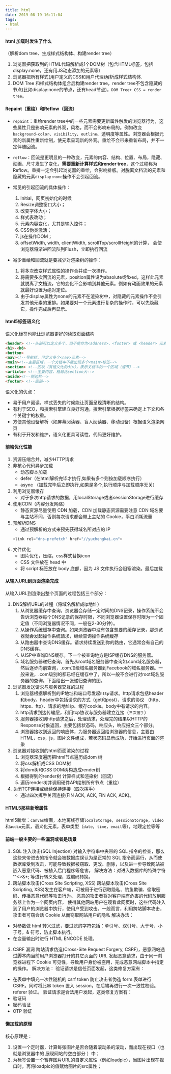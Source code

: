 ```yaml
---
title: html
date: 2019-08-19 16:11:04
tags: 
- html
---
```

#### html 加载时发生了什么
（解析dom tree、生成样式结构体、构建render tree）
1. 浏览器把获取到的HTML代码解析成1个DOM树（包含HTML标签，包括display:none，还有用JS动态添加的元素等）
2. 浏览器把所有样式(用户定义的CSS和用户代理)解析成样式结构体.
3. DOM Tree 和样式结构体组合后构建render tree，render tree不包含隐藏的节点(比如display:none的节点，还有head节点)，`DOM Tree+ CSS = render tree`。

#### Repaint（重绘）和Reflow（回流）
- `repaint`：重绘render tree中的一些元素需要更新属性触发的浏览器行为，这些属性只是影响元素的外观，风格，而不会影响布局的。例如改变`background-color`、`visibility`、`outline`、透明度等属性。浏览器会根据元素的新属性重新绘制，使元素呈现新的外观。重绘不会带来重新布局，并不一定伴随回流。

- `reflow`：回流是更明显的一种改变，元素的内容、结构、位置、布局，隐藏、动画、尺寸发生了变化，**需要重新计算样式和render tree**，这个过程称为Reflow。重排一定会引起浏览器的重绘，会影响排版。对脱离文档流的元素和隐藏的元素`display:none`操作不会引起回流。

<!-- more -->

- 常见的引起回流的具体操作：
    1. Initial，网页初始化的时候
    2. Resize调整窗口大小；
    3. 改变字体大小；
    4. 样式表改动；
    5. 元素内容变化，尤其是输入控件；
    6. CSS伪类激活；
    7. js在操作DOM；
    8. offsetWidth, width, clientWidth, scrollTop/scrollHeight的计算， 会使浏览器将渐进回流队列Flush，立即执行回流

- 减少重绘和回流就是要减少对渲染树的操作：
    1. 将多次改变样式属性的操作合并成一次操作。
    2. 将需要多次回流的元素，position属性设为absolute或fixed，这样此元素就脱离了文档流，它的变化不会影响到其他元素。例如有动画效果的元素就最好设置为绝对定位。
    3. 由于display属性为none的元素不在渲染树中，对隐藏的元素操作不会引发其他元素的重排。如果要对一个元素进行复杂的操作时，可以先隐藏它，操作完成后再显示。

#### html5标签语义化
语义化标签也能让浏览器更好的读取页面结构
``` html
<header> <!--头部可以定义多个、但不能作为<address>、<footer> 或 <header> 元素的子元素-->
<h1>-<h6>
<button>
<nav><!--导航栏、可定义多个<nav>元素-->
<main><!--主要区域，一个文档中不能出现多个<main>标签-->
<section> <!--区块（有语义化的div），表示文档中的一个区域（或节）-->
<article> <!--主要内容，格局比section大-->
<aside><!--侧边栏-->
<footer> <!--底部-->
```
语义化的优点：
- 易于用户阅读，样式丢失的时候能让页面呈现清晰的结构。
- 有利于SEO，和搜索引擎建立良好沟通，搜索引擎根据标签来确定上下文和各个关键字的权重。
- 方便其他设备解析（如屏幕阅读器、盲人阅读器、移动设备）根据语义渲染网页
- 有利于开发和维护，语义化更具可读性，代码更好维护。

#### 前端优化性能
1. 资源压缩合并，减少HTTP请求
2. 非核心代码异步加载
    - 动态脚本加载
    - defer（在html解析完毕才执行,如果有多个则按加载顺序执行）
    - async （加载完毕后立即执行,如果是多个,执行顺序与加载顺序无关）
3. 利用浏览器缓存
    - 对于多次http请求的数据，用localStorage或者sessionStorage进行缓存
4. 使用CDN（内容分发网络）
    - 静态资源尽量使用 CDN 加载，CDN 加载静态资源需要注意 CDN 域名要与主站不同，否则每次请求都会带上主站的 Cookie，平白消耗流量
5. 预解析DNS
    - 通过预解析的方式来预先获得域名所对应的 IP
    ``` js
    <link rel="dns-prefetch" href="//yuchengkai.cn">
    ```
6. 文件优化
    - 图片优化，压缩，css样式替换icon
    - CSS 文件放在 head 中
    - 将 script 标签放在 body 底部，因为 JS 文件执行会阻塞渲染。最后加载

#### 从输入URL到页面渲染完成
从输入URL到渲染出整个页面的过程包括三个部分：
1. DNS解析URL的过程（将域名解析成ip地址）
    1. 从浏览器缓存中查询。浏览器会存储一定时间的DNS记录，操作系统不会告诉浏览器每个DNS记录的保存时限，不同浏览器设置保存时限为一个固定值（不同浏览器情况不同，一般在2-30分钟）。
    2. 从操作系统缓存中查询。如果浏览器中没有包含想要的缓存记录，那浏览器就会发起操作系统请求，继续查询操作系统缓存
    3. 从路由器中查询DNS缓存。请求持续发送到你的路由，它通常会有自己的DNS缓存。
    4. 从ISP中查询DNS缓存。下一个被查询地方是ISP缓存DNS的服务器。
    5. 域名服务器递归查询。首先从root域名服务器中查询如.com域名服务器，然后逐步向前查询，.com顶级域名服务器到Facebook的域名服务器。一般来说，.com级别的都已经在缓存中了，所以一般不会进行对root域名服务器的查询。下面给出一张递归查询的图。
2. 浏览器发送请求与服务器交互的过程
    1. 浏览器根据解析到的IP地址和端口号发起`http`请求。http请求包括header和body。header中包括请求的方式（get和post）、请求的协议 （http、https、ftp）、请求的地址ip、缓存cookie。body中有请求的内容。
    2. http请求到达传输层，利用tcp协议与服务器建立连接（`三次握手`）
    3. 服务器接收到http请求之后，处理请求，处理完的结果以HTTP的Response对象返回，主要包括状态码，响应头，响应报文三个部分。
    4. 浏览器接收到返回的响应体，为服务器返回给浏览器的信息，主要由HTML，css，js，图片文件组成，若状态码显示成功，开始进行页面的渲染
3. 浏览器对接收到的html页面渲染的过程
    1. 浏览器深度遍历把html节点遍历成dom 树
    2. 将css解析成CSS DOM树
    3. 将dom树和CSS DOM树构造成render树
    4. 根据得到的render树 计算样式和渲染树（回流）
    5. 遍历render树并调用硬件API绘制所有节点（重绘）
4. 关闭TCP连接或继续保持连接（四次挥手）
    - 通过四次挥手关闭连接(FIN ACK, ACK, FIN ACK, ACK)。

#### HTML5那些新增属性
html5新增：`canvas`绘画，本地离线存储`localStorage`，`sessionStorage`，`video`和`audio`元素，语义化元素，表单类型（`date`，`time`，`email`等），地理定位等等

#### 前端一般主要的一些漏洞或者是场景
1. SQL 注入攻击(SQL Injection)
对输入字符串中夹带的 SQL 指令的检查，那么这些夹带进去的指令就会被数据库误认为是正常的 SQL 指令而运行，从而使数据库受到攻击，可能导致数据被窃取、更改、删除，以及进一步导致网站被嵌入恶意代码、被植入后门程序等危害。
解决方法：对进入数据库的特殊字符 '"\<>&*; 等进行转义处理，或编码转换。
2. 跨站脚本攻击(Cross Site Scripting, XSS)
跨站脚本攻击(Cross Site Scripting, XSS)发生在客户端，可被用于进行窃取隐私、钓鱼欺骗、偷取密码、传播恶意代码等攻击行为。 恶意的攻击者将对客户端有危害的代码放到服务器上作为一个网页内容， 使得其他网站用户在观看此网页时，这些代码注入到了用户的浏览器中执行，使用户受到攻击。一般而言，利用跨站脚本攻击，攻击者可窃会话 Cookie 从而窃取网站用户的隐私
解决办法：
- 对参数做 html 转义过滤，要过滤的字符包括：单引号、双引号、大于号、小于号，& 符号，防止脚本执行。
- 在变量输出时进行 HTML ENCODE 处理。
3. CSRF 漏洞
跨站请求伪造(Cross-Site Request Forgery, CSRF)，恶意网站通过脚本向当前用户浏览器打开的其它页面的 URL 发起恶意请求，由于同一浏览器进程下 Cookie 可见性，导致用户身份被盗用，完成恶意网站脚本中指定的操作。
解决方法：
验证请求是信任页面发起，这类修复方案有：
- 在表单中填充一次性随机的 csrf token 防止攻击者伪造 form 表单进行 CSRF。同时将此串 token 置入 session，在后端再进行一次一致性校验。
referer 验证。
验证请求是合法用户发起，这类修复方案有：
- 验证码
- 密码验证
- OTP 验证

#### 懒加载的原理
核心原理是：
1. 设置一个定时器，计算每张图片是否会随着滚动条的滚动，而出现在视口（也就是浏览器中的 展现网站的空白部分 ）中；
2. 为<img>标签设置一个暂存图片URL的自定义属性（例如loadpic），当图片出现在视口时，再将loadpic的值赋给图片的src属性；